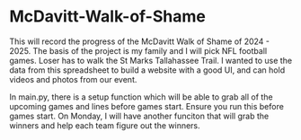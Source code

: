 # McDavitt-Walk-of-Shame
This will record the progress of the McDavitt Walk of Shame of 2024 - 2025. The basis of the project is my family and I will pick NFL football games. Loser has to walk the St Marks Tallahassee Trail. I wanted to use the data from this spreadsheet to build a website with a good UI, and can hold videos and photos from our event.

In main.py, there is a setup function which will be able to grab all of the upcoming games and lines before games start. Ensure you run this before games start.
On Monday, I will have another funciton that will grab the winners and help each team figure out the winners.

